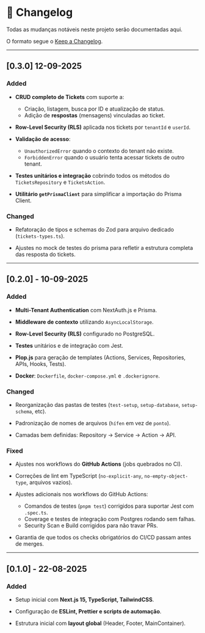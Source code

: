# 📑 Changelog

Todas as mudanças notáveis neste projeto serão documentadas aqui.

O formato segue o [Keep a Changelog](https://keepachangelog.com/pt-BR/1.0.0/).

---

## [0.3.0] 12-09-2025

### Added

- **CRUD completo de Tickets** com suporte a:
  - Criação, listagem, busca por ID e atualização de status.
  - Adição de **respostas** (mensagens) vinculadas ao ticket.

- **Row-Level Security (RLS)** aplicada nos tickets por `tenantId` e `userId`.

- **Validação de acesso**:
  - `UnauthorizedError` quando o contexto do tenant não existe.
  - `ForbiddenError` quando o usuário tenta acessar tickets de outro tenant.

- **Testes unitários e integração** cobrindo todos os métodos do `TicketsRepository` e `TicketsAction`.

- **Utilitário `getPrismaClient`** para simplificar a importação do Prisma Client. 

### Changed

- Refatoração de tipos e schemas do Zod para arquivo dedicado (`tickets-types.ts`).

- Ajustes no mock de testes do prisma para refletir a estrutura completa das resposta do tickets.

---

## [0.2.0] - 10-09-2025

### Added

- **Multi-Tenant Authentication** com NextAuth.js e Prisma.

- **Middleware de contexto** utilizando `AsyncLocalStorage`.

- **Row-Level Security (RLS)** configurado no PostgreSQL.

- **Testes** unitários e de integração com Jest.

- **Plop.js** para geração de templates (Actions, Services, Repositories, APIs, Hooks, Tests).

- **Docker**: `Dockerfile`, `docker-compose.yml` e `.dockerignore`.

### Changed

- Reorganização das pastas de testes (`test-setup`, `setup-database`, `setup-schema`, etc).

- Padronização de nomes de arquivos (`hífen` em vez de `ponto`).

- Camadas bem definidas: Repository → Service → Action → API.

### Fixed

- Ajustes nos workflows do **GitHub Actions** (jobs quebrados no CI).

- Correções de lint em TypeScript (`no-explicit-any`, `no-empty-object-type`, arquivos vazios).

- Ajustes adicionais nos workflows do GitHub Actions:
  - Comandos de testes (`pnpm test`) corrigidos para suportar Jest com `.spec.ts`.
  - Coverage e testes de integração com Postgres rodando sem falhas.
  - Security Scan e Build corrigidos para não travar PRs.
- Garantia de que todos os checks obrigatórios do CI/CD passam antes de merges.

---

## [0.1.0] - 22-08-2025

### Added

- Setup inicial com **Next.js 15, TypeScript, TailwindCSS**.

- Configuração de **ESLint, Prettier e scripts de automação**.

- Estrutura inicial com **layout global** (Header, Footer, MainContainer).
